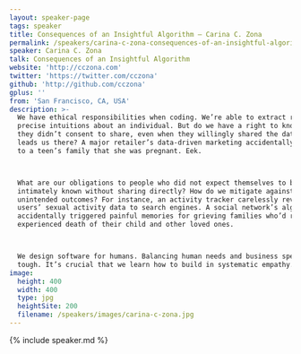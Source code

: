 ```yaml
---
layout: speaker-page
tags: speaker
title: Consequences of an Insightful Algorithm – Carina C. Zona
permalink: /speakers/carina-c-zona-consequences-of-an-insightful-algorithm.html
speaker: Carina C. Zona
talk: Consequences of an Insightful Algorithm
website: 'http://cczona.com'
twitter: 'https://twitter.com/cczona'
github: 'http://github.com/cczona'
gplus: ''
from: 'San Francisco, CA, USA'
description: >-
  We have ethical responsibilities when coding. We’re able to extract remarkably
  precise intuitions about an individual. But do we have a right to know what
  they didn’t consent to share, even when they willingly shared the data that
  leads us there? A major retailer’s data-driven marketing accidentally revealed
  to a teen’s family that she was pregnant. Eek.



  What are our obligations to people who did not expect themselves to be so
  intimately known without sharing directly? How do we mitigate against
  unintended outcomes? For instance, an activity tracker carelessly revealed
  users’ sexual activity data to search engines. A social network’s algorithm
  accidentally triggered painful memories for grieving families who’d recently
  experienced death of their child and other loved ones.



  We design software for humans. Balancing human needs and business specs can be
  tough. It’s crucial that we learn how to build in systematic empathy.
image:
  height: 400
  width: 400
  type: jpg
  heightSite: 200
  filename: /speakers/images/carina-c-zona.jpg
---
```


{% include speaker.md %}

